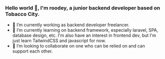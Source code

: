 ### Hello world 👋, I'm roodey, a junior backend developer based on Tobacco City. 
- 🔭 I’m currently working as backend developer freelancer.
- 🌱 I’m currently learning on backend framework, especially laravel, SPA, database design, etc. I'm also have an interest in frontend dev, but I'm just learn TailwindCSS and javascript for now.
- 👯 I’m looking to collaborate on one who can be relied on and can support each other.

<!--
**roodey21/roodey21** is a ✨ _special_ ✨ repository because its `README.md` (this file) appears on your GitHub profile.

Here are some ideas to get you started:

- 🔭 I’m currently working on ...
- 🌱 I’m currently learning ...
- 👯 I’m looking to collaborate on ...
- 🤔 I’m looking for help with ...
- 💬 Ask me about ...
- 📫 How to reach me: ...
- 😄 Pronouns: ...
- ⚡ Fun fact: ...
-->
